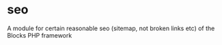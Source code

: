 # seo
A module for certain reasonable seo (sitemap, not broken links etc) of the Blocks PHP framework
